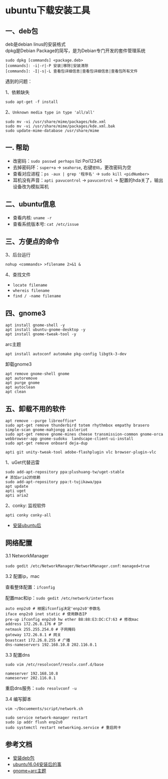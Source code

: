 <!-- 2017/9/24 -->

# ubuntu下载安装工具

## 一、deb包

deb是debian linus的安装格式</br>
dpkg是Debian Package的简写，是为Debian专门开发的套件管理系统

```shell
sudo dpkg [commands] <package.deb>
[commands]: -i|-r|-P 安装|移除|安装清除
[commands]: -I|-s|-L 查看包详细信息|查看包详细信息|查看包所有文件
```

遇到的问题：

1、依赖缺失

```shell
sudo apt-get -f install
```
2、`Unknown media type in type 'all/all'`
```shell
sudo mv -vi /usr/share/mime/packages/kde.xml 
sudo mv -vi /usr/share/mime/packages/kde.xml.bak
sudo update-mime-database /usr/share/mime
```


## 一. 帮助

- 改密码：`sudo passwd perhaps` lizi Poi12345
- 去掉密码环：`super+a` -> `seahorse`, 右键`密码`，更改密码为空
- 查看对应进程：`ps -aux | grep '程序名'` -> `sudo kill <pidNumber>`
- 耳机没有声音：`apti pavucontrol` -> `pavucontrol` -> 配置的hda关了，输出设备改为模拟耳机

## 二、ubuntu信息

- 查看内核: `uname -r`
- 查看系统版本号: `cat /etc/issue`

## 三、方便点的命令

3、后台运行

`nohup <commands> >filename 2>&1 &`

4、查找文件

- `locate filename`
- `whereis filename`
- `find / -name filename`

## 四、gnome3

```shell
apt install gnome-shell -y
apt install ubuntu-gnome-desktop -y
apt install gnome-tweak-tool -y
```

arc主题

```shell
apt install autoconf automake pkg-config libgtk-3-dev
```

卸载gnome3

```shell
apt remove gnome-shell gnome
apt autoremove
apt purge gnome
apt autoclean
apt clean
```

## 五、卸载不用的软件

```shell
apt remove --purge libreoffice*
sudo apt-get remove thunderbird totem rhythmbox empathy brasero simple-scan gnome-mahjongg aisleriot 
sudo apt-get remove gnome-mines cheese transmission-common gnome-orca webbrowser-app gnome-sudoku  landscape-client-ui-install  
sudo apt-get remove onboard deja-dup
```

```shell
apti git unity-tweak-tool adobe-flashplugin vlc browser-plugin-vlc
```

1、uGet代替迅雷

```shell
sudo add-apt-repository ppa:plushuang-tw/uget-stable
# 添加aria2的依赖
sudo add-apt-repository ppa:t-tujikawa/ppa
apt update
apti uget
apti aria2
```

2、conky: 监视软件

`apti conky conky-all`

- [安装ubuntu后](https://www.jianshu.com/p/19353fbda01e)

## 网络配置

3.1 NetworkManager

`sudo gedit /etc/NetworkManager/NetworkManager.conf`: `managed=true`

3.2 配置ip，mac

查看整体配置：`ifconfig`

配置mac和ip：`sudo gedit /etc/network/interfaces`

```shell
auto enp2s0 # 根据ifconfig决定'enp2s0'参数名
iface enp2s0 inet static # 使用静态IP
pre-up ifconfig enp2s0 hw ether B8:88:E3:DC:C7:63 # 修改mac
address 172.26.8.176 # IP
netmask 255.255.254.0 # 子网掩码
gateway 172.26.8.1 # 网关
boastcast 172.26.8.255 # 广播
dns-nameservers 192.168.10.8 202.116.0.1
```

3.3 配置dns

`sudo vim /etc/resolvconf/resolv.conf.d/base`

```shell
nameserver 192.168.10.8
nameserver 202.116.0.1
```

重启dns服务：`sudo resolvconf -u`

3.4 编写脚本

`vim ~/Docuements/script/network.sh`

```shell
sudo service network-manager restart
sudo ip addr flush enp2s0
sudo systemctl restart networking.service # 重启网卡
```


## 参考文档

- [安装deb包](https://chentao92.github.io/2016/09/19/ubuntu16.04%E5%AE%89%E8%A3%85deb%E8%BD%AF%E4%BB%B6%E5%8C%85%E6%AD%A5%E9%AA%A4/)
- [ubuntu16.04安装后的事](https://www.sysgeek.cn/15-things-to-do-after-installing-ubuntu-16-04-lts/)
- [gnome+arc主题](http://www.linuxdiyf.com/linux/21610.html)
